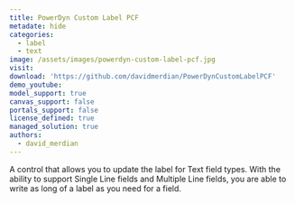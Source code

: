 ```yaml
---
title: PowerDyn Custom Label PCF
metadate: hide
categories:
  - label
  - text
image: /assets/images/powerdyn-custom-label-pcf.jpg
visit: 
download: 'https://github.com/davidmerdian/PowerDynCustomLabelPCF'
demo_youtube: 
model_support: true
canvas_support: false
portals_support: false
license_defined: true
managed_solution: true
authors:
  - david_merdian
---
```

A control that allows you to update the label for Text field types. With the ability to support Single Line fields and Multiple Line fields, you are able to write as long of a label as you need for a field.
